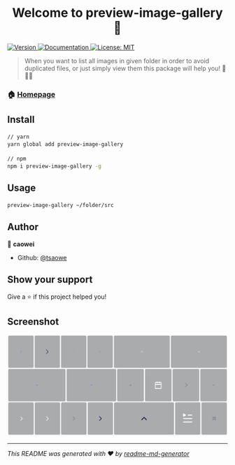<h1 align="center">Welcome to preview-image-gallery 👋</h1>
<p>
  <a href="https://www.npmjs.com/package/preview-image-gallery" target="_blank">
    <img alt="Version" src="https://img.shields.io/npm/v/preview-image-gallery.svg">
  </a>
  <a href="https://github.com/tsaowe/preview-image-gallery" target="_blank">
    <img alt="Documentation" src="https://img.shields.io/badge/documentation-yes-brightgreen.svg" />
  </a>
  <a href="#" target="_blank">
    <img alt="License: MIT" src="https://img.shields.io/badge/License-MIT-yellow.svg" />
  </a>
</p>

> When you want to list all images in given folder in order to avoid duplicated files, 
> or just simply view them 
> this package will help you! 🍭🍭🍭

### 🏠 [Homepage](https://github.com/tsaowe/preview-image-gallery)

## Install

```sh
// yarn
yarn global add preview-image-gallery

// npm
npm i preview-image-gallery -g
```

## Usage

```sh
preview-image-gallery ~/folder/src
```

## Author

👤 **caowei <caowei>**

* Github: [@tsaowe](https://github.com/tsaowe)

## Show your support

Give a ⭐️ if this project helped you!


## Screenshot
![picture](example.jpg)

***
_This README was generated with ❤️ by [readme-md-generator](https://github.com/kefranabg/readme-md-generator)_
